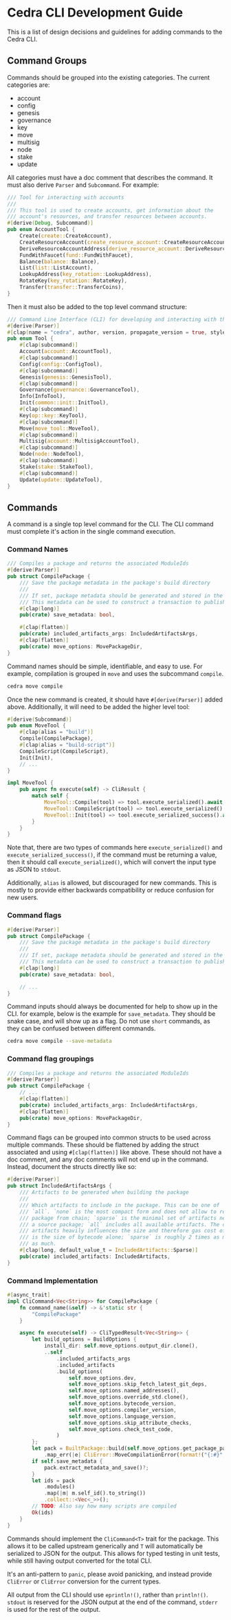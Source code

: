 # Cedra CLI Development Guide

This is a list of design decisions and guidelines for adding commands to the Cedra CLI.

## Command Groups

Commands should be grouped into the existing categories. The current categories are:

- account
- config
- genesis
- governance
- key
- move
- multisig
- node
- stake
- update

All categories must have a doc comment that describes the command. It must also derive `Parser` and `Subcommand`. For
example:

```rust
/// Tool for interacting with accounts
///
/// This tool is used to create accounts, get information about the
/// account's resources, and transfer resources between accounts.
#[derive(Debug, Subcommand)]
pub enum AccountTool {
    Create(create::CreateAccount),
    CreateResourceAccount(create_resource_account::CreateResourceAccount),
    DeriveResourceAccountAddress(derive_resource_account::DeriveResourceAccount),
    FundWithFaucet(fund::FundWithFaucet),
    Balance(balance::Balance),
    List(list::ListAccount),
    LookupAddress(key_rotation::LookupAddress),
    RotateKey(key_rotation::RotateKey),
    Transfer(transfer::TransferCoins),
}
```

Then it must also be added to the top level command structure:

```rust
/// Command Line Interface (CLI) for developing and interacting with the Cedra blockchain
#[derive(Parser)]
#[clap(name = "cedra", author, version, propagate_version = true, styles = cedra_cli_common::cedra_cli_style())]
pub enum Tool {
    #[clap(subcommand)]
    Account(account::AccountTool),
    #[clap(subcommand)]
    Config(config::ConfigTool),
    #[clap(subcommand)]
    Genesis(genesis::GenesisTool),
    #[clap(subcommand)]
    Governance(governance::GovernanceTool),
    Info(InfoTool),
    Init(common::init::InitTool),
    #[clap(subcommand)]
    Key(op::key::KeyTool),
    #[clap(subcommand)]
    Move(move_tool::MoveTool),
    #[clap(subcommand)]
    Multisig(account::MultisigAccountTool),
    #[clap(subcommand)]
    Node(node::NodeTool),
    #[clap(subcommand)]
    Stake(stake::StakeTool),
    #[clap(subcommand)]
    Update(update::UpdateTool),
}
```

## Commands

A command is a single top level command for the CLI. The CLI command must complete it's action in the single command
execution.

### Command Names

```rust
/// Compiles a package and returns the associated ModuleIds
#[derive(Parser)]
pub struct CompilePackage {
    /// Save the package metadata in the package's build directory
    ///
    /// If set, package metadata should be generated and stored in the package's build directory.
    /// This metadata can be used to construct a transaction to publish a package.
    #[clap(long)]
    pub(crate) save_metadata: bool,

    #[clap(flatten)]
    pub(crate) included_artifacts_args: IncludedArtifactsArgs,
    #[clap(flatten)]
    pub(crate) move_options: MovePackageDir,
}
```

Command names should be simple, identifiable, and easy to use. For example, compilation is grouped in `move` and uses
the subcommand `compile`.

```bash
cedra move compile
```

Once the new command is created, it should have `#[derive(Parser)]` added above. Additionally, it will need to be added
the higher level tool:

```rust
#[derive(Subcommand)]
pub enum MoveTool {
    #[clap(alias = "build")]
    Compile(CompilePackage),
    #[clap(alias = "build-script")]
    CompileScript(CompileScript),
    Init(Init),
    // ...
}

impl MoveTool {
    pub async fn execute(self) -> CliResult {
        match self {
            MoveTool::Compile(tool) => tool.execute_serialized().await,
            MoveTool::CompileScript(tool) => tool.execute_serialized().await,
            MoveTool::Init(tool) => tool.execute_serialized_success().await,
        }
    }
}
```

Note that, there are two types of commands here `execute_serialized()` and `execute_serialized_success()`, if the
command must be returning a value, then it should call `execute_serialized()`, which will convert the input type as JSON
to `stdout`.

Additionally, `alias` is allowed, but discouraged for new commands. This is mostly to provide either backwards
compatibility or reduce confusion for new users.

### Command flags

```rust
#[derive(Parser)]
pub struct CompilePackage {
    /// Save the package metadata in the package's build directory
    ///
    /// If set, package metadata should be generated and stored in the package's build directory.
    /// This metadata can be used to construct a transaction to publish a package.
    #[clap(long)]
    pub(crate) save_metadata: bool,

    // ...
}
```

Command inputs should always be documented for help to show up in the CLI. for example, below is the example for
`save_metadata`. They should be snake case, and will show up as a flag. Do not use `short` commands, as they can be
confused between different commands.

```bash
cedra move compile --save-metadata
```

### Command flag groupings

```rust
/// Compiles a package and returns the associated ModuleIds
#[derive(Parser)]
pub struct CompilePackage {
    // ...
    #[clap(flatten)]
    pub(crate) included_artifacts_args: IncludedArtifactsArgs,
    #[clap(flatten)]
    pub(crate) move_options: MovePackageDir,
}
```

Command flags can be grouped into common structs to be used across multiple commands. These should be flattened by
adding the struct associated and using `#[clap(flatten)]` like above. These should not have a doc comment, and any doc
comments will not end up in the command. Instead, document the structs directly like so:

```rust
#[derive(Parser)]
pub struct IncludedArtifactsArgs {
    /// Artifacts to be generated when building the package
    ///
    /// Which artifacts to include in the package. This can be one of `none`, `sparse`, and
    /// `all`. `none` is the most compact form and does not allow to reconstruct a source
    /// package from chain; `sparse` is the minimal set of artifacts needed to reconstruct
    /// a source package; `all` includes all available artifacts. The choice of included
    /// artifacts heavily influences the size and therefore gas cost of publishing: `none`
    /// is the size of bytecode alone; `sparse` is roughly 2 times as much; and `all` 3-4
    /// as much.
    #[clap(long, default_value_t = IncludedArtifacts::Sparse)]
    pub(crate) included_artifacts: IncludedArtifacts,
}
```

### Command Implementation

```rust
#[async_trait]
impl CliCommand<Vec<String>> for CompilePackage {
    fn command_name(&self) -> &'static str {
        "CompilePackage"
    }

    async fn execute(self) -> CliTypedResult<Vec<String>> {
        let build_options = BuildOptions {
            install_dir: self.move_options.output_dir.clone(),
            ..self
                .included_artifacts_args
                .included_artifacts
                .build_options(
                    self.move_options.dev,
                    self.move_options.skip_fetch_latest_git_deps,
                    self.move_options.named_addresses(),
                    self.move_options.override_std.clone(),
                    self.move_options.bytecode_version,
                    self.move_options.compiler_version,
                    self.move_options.language_version,
                    self.move_options.skip_attribute_checks,
                    self.move_options.check_test_code,
                )
        };
        let pack = BuiltPackage::build(self.move_options.get_package_path()?, build_options)
            .map_err(|e| CliError::MoveCompilationError(format!("{:#}", e)))?;
        if self.save_metadata {
            pack.extract_metadata_and_save()?;
        }
        let ids = pack
            .modules()
            .map(|m| m.self_id().to_string())
            .collect::<Vec<_>>();
        // TODO: Also say how many scripts are compiled
        Ok(ids)
    }
}
```

Commands should implement the `CliCommand<T>` trait for the package. This allows it to be called upstream generically
and `T` will automatically be serialized to JSON for the output. This allows for typed testing in unit tests, while
still having output converted for the total CLI.

It's an anti-pattern to `panic`, please avoid panicking, and instead provide `CliError` or `CliError` conversion for the
current types.

All output from the CLI should use `eprintln!()`, rather than `println!()`.  `stdout` is reserved for the JSON output at
the end of the command, `stderr` is used for the rest of the output.
